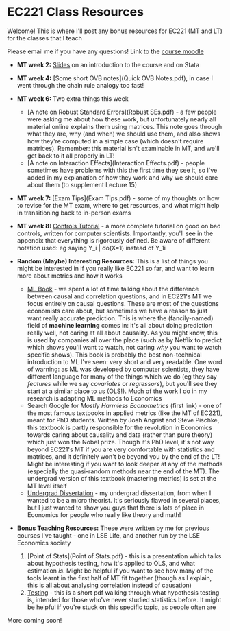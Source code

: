 # EC221 Class Resources

Welcome! This is where I'll post any bonus resources for EC221 (MT and LT) for the classes that I teach

Please email me if you have any questions!
Link to the [course moodle](https://moodle.lse.ac.uk/course/view.php?id=4816)

* **MT week 2:** [Slides](MT2.pdf) on an introduction to the course and on Stata
* **MT week 4:** [Some short OVB notes](Quick OVB Notes.pdf), in case I went through the chain rule analogy too fast!
* **MT week 6:** Two extra things this week
	* [A note on Robust Standard Errors](Robust SEs.pdf) - a few people were asking me about how these work, but unfortunately nearly all material online explains them using matrices. This note goes through what they are, why (and when) we should use them, and also shows how they're computed in a simple case (which doesn't require matrices). Remember: this material isn't examinable in MT, and we'll get back to it all properly in LT!
	* [A note on Interaction Effects](Interaction Effects.pdf) - people sometimes have problems with this the first time they see it, so I've added in my explanation of how they work and why we should care about them (to supplement Lecture 15)
* **MT week 7:** [Exam Tips](Exam Tips.pdf) - some of my thoughts on how to revise for the MT exam, where to get resources, and what might help in transitioning back to in-person exams
* **MT week 8:** [Controls Tutorial](https://ftp.cs.ucla.edu/pub/stat_ser/r493.pdf) - a more complete tutorial on good on bad controls, written for computer scientists. Importantly, you'll see in the appendix that everything is rigorously defined. Be aware of different notation used: eg saying Y_i \| do(X=1) instead of Y_1i




* **Random (Maybe) Interesting Resources:** This is a list of things you might be interested in if you really like EC221 so far, and want to learn more about metrics and how it works
	* [ML Book](http://ema.cri-info.cm/wp-content/uploads/2019/07/2019BurkovTheHundred-pageMachineLearning.pdf) - we spent a lot of time talking about the difference between causal and correlation questions, and in EC221's MT we focus entirely on causal questions. These are most of the questions economists care about, but sometimes we have a reason to just want really accurate prediction. This is where the (fancily-named) field of **machine learning** comes in: it's all about doing prediction really well, not caring at all about causality. As you might know, this is used by companies all over the place (such as by Netflix to predict which shows you'll want to watch, not caring _why_ you want to watch specific shows). This book is probably the best non-technical introduction to ML I've seen: very short and very readable. One word of warning: as ML was developed by computer scientists, they have different language for many of the things which we do (eg they say _features_ while we say _covariates_ or _regressors_), but you'll see they start at a similar place to us (OLS!). Much of the work I do in my research is adapting ML methods to Economics
	* Search Google for _Mostly Harmless Econometrics_ (first link) - one of the most famous textbooks in applied metrics (like the MT of EC221), meant for PhD students. Written by Josh Angrist and Steve Pischke, this textbook is partly responsible for the revolution in Economics towards caring about causality and data (rather than pure theory) which just won the Nobel prize. Though it's PhD level, it's not way beyond EC221's MT if you are very comfortable with statistics and matrices, and it definitely won't be beyond you by the end of the LT! Might be interesting if you want to look deeper at any of the methods (especially the quasi-random methods near the end of the MT). The undergrad version of this textbook (mastering metrics) is set at the MT level itself
	* [Undergrad Dissertation](EME.pdf) - my undergrad dissertation, from when I wanted to be a micro theorist. It's seriously flawed in several places, but I just wanted to show you guys that there is lots of place in Economics for people who really like theory and math!




* **Bonus Teaching Resources:** These were written by me for previous courses I've taught - one in LSE Life, and another run by the LSE Economics society
	1. [Point of Stats](Point of Stats.pdf) - this is a presentation which talks about hypothesis testing, how it's applied to OLS, and what estimation _is_. Might be helpful if you want to see how many of the tools learnt in the first half of MT fit together (though as I explain, this is all about analysing correlation instead of causation)
	2. [Testing](q4q.pdf) - this is a short pdf walking through what hypothesis testing is, intended for those who've never studied statistics before. It might be helpful if you're stuck on this specific topic, as people often are

More coming soon!